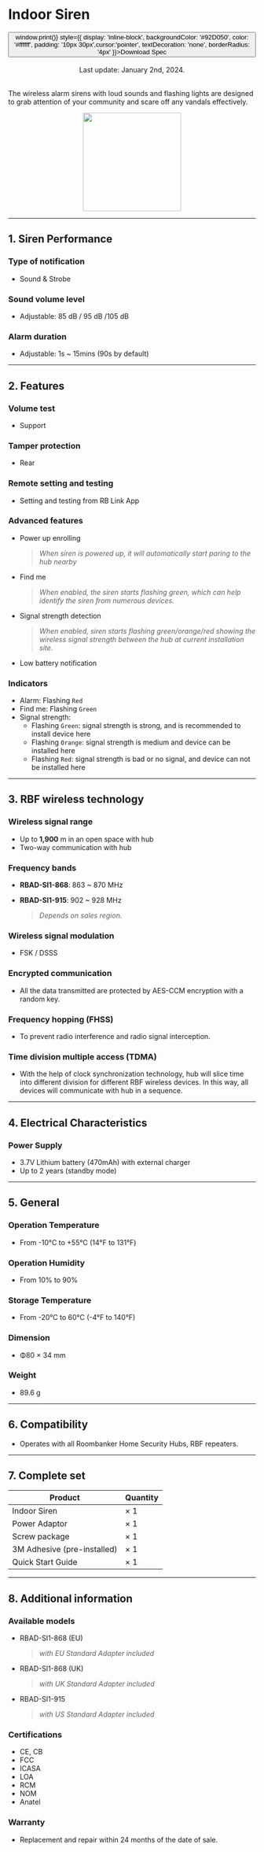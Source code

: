 ﻿# Indoor Siren

<div style={{textAlign: 'center'}}>
<button onClick={() => window.print()} style={{ display: 'inline-block', backgroundColor: '#92D050', color: '#ffffff', padding: '10px 30px',cursor:'pointer', textDecoration: 'none', borderRadius: '4px' }}>Download Spec</button>
</div>
<br />

<center>
    Last update: January 2nd, 2024.
</center>



<br />

The wireless alarm sirens with loud sounds and flashing lights are designed to grab attention of your community and scare off any vandals effectively.

<div align="center">
  <img src="https://dusunprj.oss-us-west-1.aliyuncs.com/roombanker/Indoor%20Siren.png" width="200" />
</div>



------

## 1. Siren Performance

### Type of notification

* Sound & Strobe

### Sound volume level
* Adjustable: 85 dB / 95 dB /105 dB
### Alarm duration

* Adjustable: 1s ~ 15mins (90s by default)

------

## 2. Features

### Volume test

* Support

### Tamper protection

* Rear

### Remote setting and testing

* Setting and testing from RB Link App

### Advanced features

* Power up enrolling  
  
  > *When siren is powered up, it will automatically start paring to the hub nearby*
* Find me  
  
  > *When enabled, the siren starts flashing green, which can help identify the siren from numerous devices.*
* Signal strength detection  
  
  > *When enabled, siren starts flashing green/orange/red showing the wireless signal strength between the hub at current installation site.* 
* Low battery notification

### Indicators

* Alarm: Flashing `Red`
* Find me: Flashing `Green`
* Signal strength:
  * Flashing `Green`: signal strength is strong, and is recommended to install device here
  * Flashing `Orange`: signal strength is medium and device can be installed here
  * Flashing `Red`: signal strength is bad or no signal, and device can not be installed here


------

## 3. RBF wireless technology

### Wireless signal range

* Up to **1,900** m in an open space with hub
* Two-way communication with hub

### Frequency bands

* **RBAD-SI1-868**: 863 ~ 870 MHz
* **RBAD-SI1-915**: 902 ~ 928 MHz  
  
  > *Depends on sales region.*

### Wireless signal modulation

* FSK / DSSS

### Encrypted communication

* All the data transmitted are protected by AES-CCM encryption with a random key.

### Frequency hopping (FHSS)

* To prevent radio interference and radio signal interception.

### Time division multiple access (TDMA)

* With the help of clock synchronization technology, hub will slice time into different division for different RBF wireless devices. In this way, all devices will communicate with hub in a sequence.

------

## 4. Electrical Characteristics

### Power Supply

* 3.7V Lithium battery (470mAh)  with external charger
* Up to 2 years (standby mode)

------

## 5. General

### Operation Temperature

* From -10°С to +55°С (14°F to 131°F)

### Operation Humidity

* From 10% to 90%

### Storage Temperature

* From -20°C to 60°C (-4°F to 140°F)

### Dimension

* Φ80 × 34 mm

### Weight

* 89.6 g

------

## 6. Compatibility

* Operates with all Roombanker Home Security Hubs,  RBF repeaters.

------

## 7. Complete set

| Product                     | Quantity |
| --------------------------- | -------- |
| Indoor Siren                | × 1      |
| Power Adaptor               | × 1      |
| Screw package               | × 1      |
| 3M Adhesive (pre-installed) | × 1      |
| Quick Start Guide           | × 1      |



------

## 8. Additional information

### Available models

* RBAD-SI1-868 (EU)

  > *with EU Standard Adapter included*

* RBAD-SI1-868 (UK)

  > *with UK Standard Adapter included*

* RBAD-SI1-915

  >  *with US Standard Adapter included*

### Certifications

* CE, CB
* FCC
* ICASA
* LOA
* RCM
* NOM
* Anatel

### Warranty

* Replacement and repair within 24 months of the date of sale. 
